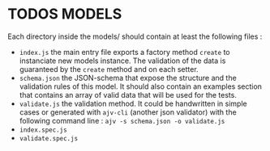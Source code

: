 TODOS MODELS
============

Each directory inside the models/ should contain at least the following files :

* `index.js` the main entry file exports a factory method `create` to instanciate new models instance. The validation of the data is guaranteed by the `create` method and on each setter.
* `schema.json` the JSON-schema that expose the structure and the validation rules of this model. It should also contain an examples section that contains an array of valid data that will be used for the tests.
* `validate.js` the validation method. It could be handwritten in simple cases or generated with `ajv-cli` (another json validator) with the following command line : `ajv -s schema.json -o validate.js`
* `index.spec.js`
* `validate.spec.js`

